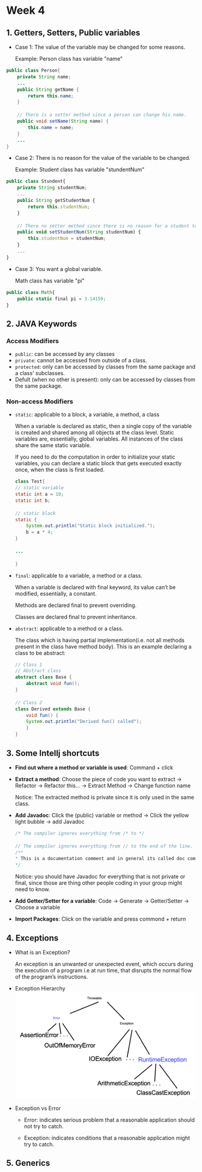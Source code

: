 # Week 4

## 1. Getters, Setters, Public variables

* Case 1: The value of the variable may be changed for some reasons.

    Example: Person class has variable "name"
```java
public class Person{
    private String name;
    ...
    public String getName {
        return this.name;
    }

    // There is a setter method since a person can change his name.
    public void setName(String name) {
        this.name = name;
    }
    ...
}
```


* Case 2: There is no reason for the value of the variable to be changed.

    Example: Student class has variable "stundentNum"
```js
public class Stundent{
    private String studentNum;
    ...
    public String getStudentNum {
        return this.studentNum;
    }

    // There no setter method since there is no reason for a student to change his studentNum.
    public void setStudentNum(String studentNum) {
        this.studentNum = studentNum;
    }
    ...
}
```

* Case 3: You want a global variable.

    Math class has variable "pi"
```js
public class Math{
    public static final pi = 3.14159;
}
```


## 2. JAVA Keywords
### Access Modifiers
* `public`: can be accessed by any classes
* `private`: cannot be accessed from outside of a class. 
* `protected`: only can be accessed by classes from the same package and a class' subclasses.
* Defult (when no other is present): only can be accessed by classes from the same package.

### Non-access Modifiers
* `static`: applicable to a block, a variable, a method, a class

    When a variable is declared as static, then a single copy of the variable is created and shared among all objects at the class level. Static variables are, essentially, global variables. All instances of the class share the same static variable.

    If you need to do the computation in order to initialize your static variables, you can declare a static block that gets executed exactly once, when the class is first loaded. 

    ```java
    class Test{
    // static variable
    static int a = 10;
    static int b;
      
    // static block
    static {
        System.out.println("Static block initialized.");
        b = a * 4;
    }

    ...

    }
    ``` 

* `final`: applicable to a variable, a method or a class.

    When a variable is declared with final keyword, its value can’t be modified, essentially, a constant.

    Methods are declared final to prevent overriding.

    Classes are declared final to prevent inheritance.

* `abstract`: applicable to a method or a class.

    The class which is having partial implementation(i.e. not all methods present in the class have method body). This is an example declaring a class to be abstract:
    ```java
    // Class 1
    // Abstract class
    abstract class Base {
        abstract void fun();
    }
 
    // Class 2
    class Derived extends Base {
        void fun() {
        System.out.println("Derived fun() called");
        }
    }
    ```



## 3. Some Intellj shortcuts

* **Find out where a method or variable is used**: Command + click
* **Extract a method**: Choose the piece of code you want to extract -> Refactor -> Refactor this... -> Extract Method -> Change function name

    Notice: The extracted method is private since it is only used in the same class.
* **Add Javadoc**: Click the (public) variable or method -> Click the yellow light bubble -> add Javadoc
    ```java
    /* The compiler ignores everything from /* to */

    // The compiler ignores everything from // to the end of the line.
    /**
    * This is a documentation comment and in general its called doc comment.
    */
    ```

    Notice: you should have Javadoc for everything that is not private or final, since those are thing other people coding in your group might need to know.
* **Add Getter/Setter for a variable**: Code -> Generate -> Getter/Setter -> Choose a variable

* **Import Packages**: Click on the variable and press commond + return

## 4. Exceptions
* What is an Exception?
    
    An exception is an unwanted or unexpected event, which occurs during the execution of a program i.e at run time, that disrupts the normal flow of the program’s instructions.

* Exception Hierarchy
![exceptions](./images/exceptions.png)

* Exception vs Error

    * Error: indicates serious problem that a reasonable application should not try to catch.

    * Exception: indicates conditions that a reasonable application might try to catch.

## 5. Generics
